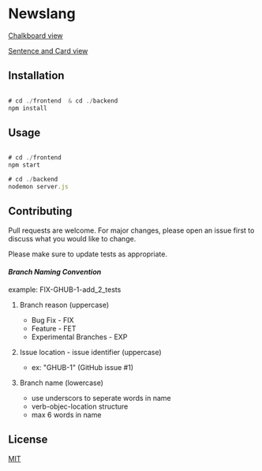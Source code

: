 # Newslang


[Chalkboard view ](screenshots/screenshot1.png)


[Sentence and Card view ](screebshots/screenshot2.png)



## Installation

```javascript

# cd ./frontend  & cd ./backend
npm install
```

## Usage

```javascript

# cd ./frontend
npm start

# cd ./backend
nodemon server.js

```

## Contributing
Pull requests are welcome. For major changes, please open an issue first to discuss what you would like to change.

Please make sure to update tests as appropriate.

#### _Branch Naming Convention_

example:
FIX-GHUB-1-add_2_tests

1. Branch reason (uppercase)

    * Bug Fix - FIX
    * Feature - FET
    * Experimental Branches - EXP

2. Issue location - issue identifier (uppercase)

    * ex: "GHUB-1" (GitHub issue #1)

3.  Branch name (lowercase)
    * use underscors to seperate words in name
    * verb-objec-location structure
    * max 6 words in name






## License
[MIT](https://choosealicense.com/licenses/mit/)



